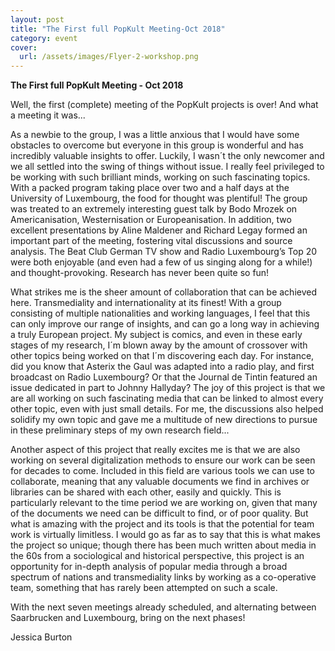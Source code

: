 ```yaml
---
layout: post
title: "The First full PopKult Meeting-Oct 2018"
category: event
cover:
  url: /assets/images/Flyer-2-workshop.png
---
```


**The First full PopKult Meeting - Oct 2018**

Well, the first (complete) meeting of the PopKult projects is over! And what a meeting it was...

<!-- more -->

As a newbie to the group, I was a little anxious that I would have some obstacles to overcome but everyone in this group is wonderful and has incredibly valuable insights to offer. Luckily, I wasn´t the only newcomer and we all settled into the swing of things without issue. I really feel privileged to be working with such brilliant minds, working on such fascinating topics. With a packed program taking place over two and a half days at the University of Luxembourg, the food for thought was plentiful! The group was treated to an extremely interesting guest talk by Bodo Mrozek on Americanisation, Westernisation or Europeanisation. In addition, two excellent presentations by Aline Maldener and Richard Legay formed an important part of the meeting, fostering vital discussions and source analysis. The Beat Club German TV show and Radio Luxembourg’s Top 20 were both enjoyable (and even had a few of us singing along for a while!) and thought-provoking. Research has never been quite so fun!

What strikes me is the sheer amount of collaboration that can be achieved here. Transmediality and internationality at its finest! With a group consisting of multiple nationalities and working languages, I feel that this can only improve our range of insights, and can go a long way in achieving a truly European project. My subject is comics, and even in these early stages of my research, I´m blown away by the amount of crossover with other topics being worked on that I´m discovering each day. For instance, did you know that Asterix the Gaul was adapted into a radio play, and first broadcast on Radio Luxembourg? Or that the Journal de Tintin featured an issue dedicated in part to Johnny Hallyday? The joy of this project is that we are all working on such fascinating media that can be linked to almost every other topic, even with just small details. For me, the discussions also helped solidify my own topic and gave me a multitude of new directions to pursue in these preliminary steps of my own research field...

Another aspect of this project that really excites me is that we are also working on several digitalization methods to ensure our work can be seen for decades to come. Included in this field are various tools we can use to collaborate, meaning that any valuable documents we find in archives or libraries can be shared with each other, easily and quickly. This is particularly relevant to the time period we are working on, given that many of the documents we need can be difficult to find, or of poor quality. But what is amazing with the project and its tools is that the potential for team work is virtually limitless. I would go as far as to say that this is what makes the project so unique; though there has been much written about media in the 60s from a sociological and historical perspective, this project is an opportunity for in-depth analysis of popular media through a broad spectrum of nations and transmediality links by working as a co-operative team, something that has rarely been attempted on such a scale. 

With the next seven meetings already scheduled, and alternating between Saarbrucken and Luxembourg, bring on the next phases!

Jessica Burton
